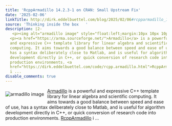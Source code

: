 ```yaml
---
title: 'RcppArmadillo 14.2.3-1 on CRAN: Small Upstream Fix'
date: '2025-02-06'
linkTitle: http://dirk.eddelbuettel.com/blog/2025/02/06#rcpparmadillo_14.2.3-1
source: 'Thinking inside the box   '
description: |2-
   <p><img alt="armadillo image" style="float:left;margin:10px 10px 10px 0;" src="http://dirk.eddelbuettel.com/images/armadillo_logo_two.png"/></p>
  <p><a href="https://arma.sourceforge.net/">Armadillo</a> is a powerful
  and expressive C++ template library for linear algebra and scientific
  computing. It aims towards a good balance between speed and ease of use,
  has a syntax deliberately close to Matlab, and is useful for algorithm
  development directly in C++, or quick conversion of research code into
  production environments. <a
  href="https://dirk.eddelbuettel.com/code/rcpp.armadillo.html">RcppArmadillo</a>
  i ...
disable_comments: true
---
```

 <p><img alt="armadillo image" style="float:left;margin:10px 10px 10px 0;" src="http://dirk.eddelbuettel.com/images/armadillo_logo_two.png"/></p>
<p><a href="https://arma.sourceforge.net/">Armadillo</a> is a powerful
and expressive C++ template library for linear algebra and scientific
computing. It aims towards a good balance between speed and ease of use,
has a syntax deliberately close to Matlab, and is useful for algorithm
development directly in C++, or quick conversion of research code into
production environments. <a
href="https://dirk.eddelbuettel.com/code/rcpp.armadillo.html">RcppArmadillo</a>
i ...